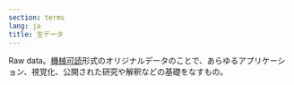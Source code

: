```yaml
---
section: terms
lang: ja
title: 生データ
---
```


Raw data。[機械可読](../machine-readable/)形式のオリジナルデータのことで、あらゆるアプリケーション、視覚化、公開された研究や解釈などの基礎をなすもの。
